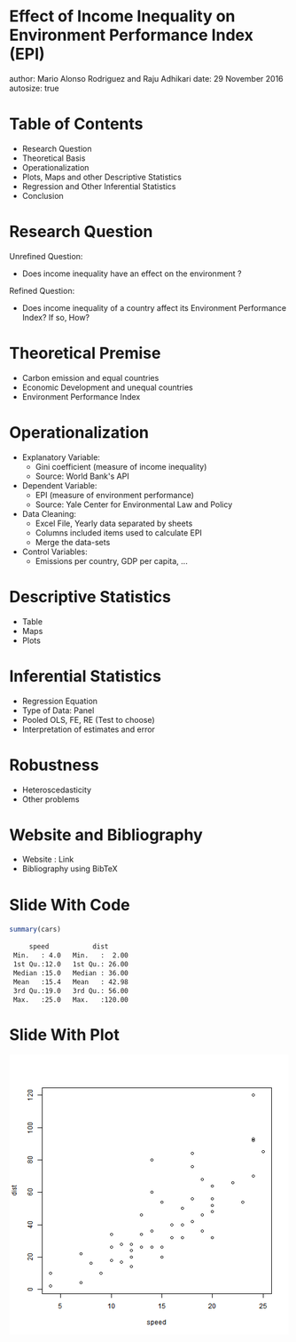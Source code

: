 Effect of Income Inequality on Environment Performance Index (EPI)
========================================================
author: Mario Alonso Rodriguez and Raju Adhikari
date: 29 November 2016
autosize: true

Table of Contents
========================================================

- Research Question
- Theoretical Basis
- Operationalization
- Plots, Maps and other Descriptive Statistics
- Regression and Other Inferential Statistics
- Conclusion

Research Question
========================================================


Unrefined Question:


- Does income inequality have an effect on the environment ?

Refined Question:

- Does income inequality of a country affect its Environment Performance Index? If so, How?

Theoretical Premise
========================================================

- Carbon emission and equal countries
- Economic Development and unequal countries
- Environment Performance Index

Operationalization
========================================================

- Explanatory Variable: 
    - Gini coefficient (measure of income inequality)
    - Source: World Bank's API
- Dependent Variable: 
    - EPI (measure of environment performance)
    - Source: Yale Center for Environmental Law and Policy
- Data Cleaning:
    - Excel File, Yearly data separated by sheets 
    - Columns included items used to calculate EPI
    - Merge the data-sets
- Control Variables:
    - Emissions per country, GDP per capita, ...

Descriptive Statistics
========================================================

- Table
- Maps
- Plots

Inferential Statistics
========================================================

- Regression Equation
- Type of Data: Panel
- Pooled OLS, FE, RE (Test to choose)
- Interpretation of estimates and error

Robustness
========================================================

- Heteroscedasticity
- Other problems

Website and Bibliography
========================================================

- Website : Link
- Bibliography using BibTeX



Slide With Code
========================================================


```r
summary(cars)
```

```
     speed           dist       
 Min.   : 4.0   Min.   :  2.00  
 1st Qu.:12.0   1st Qu.: 26.00  
 Median :15.0   Median : 36.00  
 Mean   :15.4   Mean   : 42.98  
 3rd Qu.:19.0   3rd Qu.: 56.00  
 Max.   :25.0   Max.   :120.00  
```

Slide With Plot
========================================================

![plot of chunk unnamed-chunk-2](Presentation-figure/unnamed-chunk-2-1.png)
